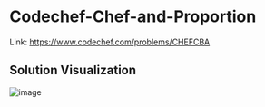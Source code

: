 # Codechef-Chef-and-Proportion
Link: https://www.codechef.com/problems/CHEFCBA
## Solution Visualization
![image](https://user-images.githubusercontent.com/51401355/138544919-e1ef32ec-6dc6-4ca2-9ceb-29d215f2b18a.png)
